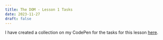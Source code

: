 ```yaml
---
title: The DOM - Lesson 1 Tasks
date: 2023-11-27
draft: false
---
```

I have created a collection on my CodePen for the tasks for this lesson <a href="https://codepen.io/collection/pgQYmJ">here</a>.
